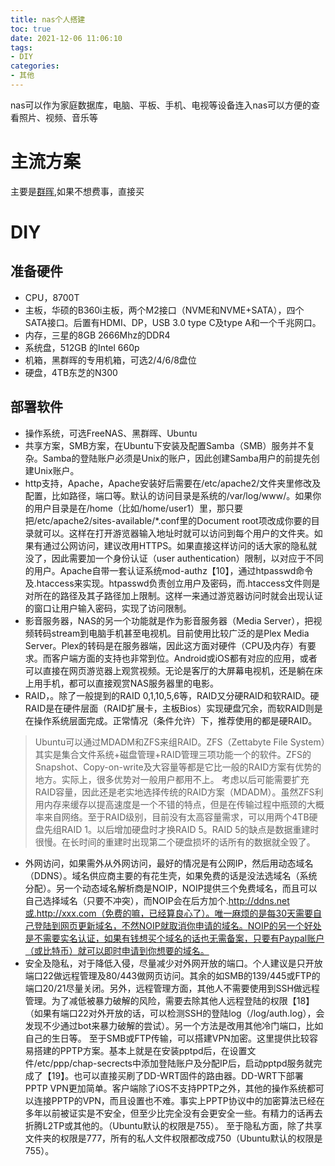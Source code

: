 ```yaml
---
title: nas个人搭建
toc: true
date: 2021-12-06 11:06:10
tags:
- DIY
categories:
- 其他
---
```

nas可以作为家庭数据库，电脑、平板、手机、电视等设备连入nas可以方便的查看照片、视频、音乐等
<!--more-->
# 主流方案
主要是[群晖](https://www.synology.cn/zh-cn),如果不想费事，直接买

# DIY
## 准备硬件
- CPU，8700T
- 主板，华硕的B360i主板，两个M2接口（NVME和NVME+SATA），四个SATA接口。后置有HDMI、DP，USB 3.0 type C及type A和一个千兆网口。
- 内存，三星的8GB 2666Mhz的DDR4
- 系统盘，512GB 的Intel 660p
- 机箱，黑群晖的专用机箱，可选2/4/6/8盘位
- 硬盘，4TB东芝的N300

## 部署软件
- 操作系统，可选FreeNAS、黑群晖、Ubuntu
- 共享方案，SMB方案，在Ubuntu下安装及配置Samba（SMB）服务并不复杂。Samba的登陆账户必须是Unix的账户，因此创建Samba用户的前提先创建Unix账户。
- http支持，Apache，Apache安装好后需要在/etc/apache2/文件夹里修改及配置，比如路径，端口等。默认的访问目录是系统的/var/log/www/。如果你的用户目录是在/home（比如/home/user1）里，那只要把/etc/apache2/sites-available/*.conf里的Document root项改成你要的目录就可以。这样在打开游览器输入地址时就可以访问到每个用户的文件夹。如果有通过公网访问，建议改用HTTPS。如果直接这样访问的话大家的隐私就没了，因此需要加一个身份认证（user authentication）限制，以对应于不同的用户。Apache自带一套认证系统mod-authz【10】，通过htpasswd命令及.htaccess来实现。htpasswd负责创立用户及密码，而.htaccess文件则是对所在的路径及其子路径加上限制。这样一来通过游览器访问时就会出现认证的窗口让用户输入密码，实现了访问限制。
- 影音服务器，NAS的另一个功能就是作为影音服务器（Media Server），把视频转码stream到电脑手机甚至电视机。目前使用比较广泛的是Plex Media Server。Plex的转码是在服务器端，因此这方面对硬件（CPU及内存）有要求。而客户端方面的支持也非常到位。Android或iOS都有对应的应用，或者可以直接在网页游览器上观赏视频。无论是客厅的大屏幕电视机，还是躺在床上用手机，都可以直接观赏NAS服务器里的电影。
- RAID，。除了一般提到的RAID 0,1,10,5,6等，RAID又分硬RAID和软RAID。硬RAID是在硬件层面（RAID扩展卡，主板Bios）实现硬盘冗余，而软RAID则是在操作系统层面完成。正常情况（条件允许）下，推荐使用的都是硬RAID。
>Ubuntu可以通过MDADM和ZFS来组RAID。ZFS（Zettabyte File System）其实是集合文件系统+磁盘管理+RAID管理三项功能一个的软件。ZFS的Snapshot、Copy-on-write及大容量等都是它比一般的RAID方案有优势的地方。实际上，很多优势对一般用户都用不上。
考虑以后可能需要扩充RAID容量，因此还是老实地选择传统的RAID方案（MDADM）。虽然ZFS利用内存来缓存以提高速度是一个不错的特点，但是在传输过程中瓶颈的大概率来自网络。至于RAID级别，目前没有太高容量需求，可以用两个4TB硬盘先组RAID 1。以后增加硬盘时才换RAID 5。RAID 5的缺点是数据重建时很慢。在长时间的重建时出现第二个硬盘损坏的话所有的数据就全毁了。

- 外网访问，如果需外从外网访问，最好的情况是有公网IP，然后用动态域名（DDNS）。域名供应商主要的有花生壳，如果免费的话是没法选域名（系统分配）。另一个动态域名解析商是NOIP，NOIP提供三个免费域名，而且可以自己选择域名（只要不冲突），而NOIP会在后方加个.http://ddns.net或.http://xxx.com（免费的嘛，已经算良心了）。唯一麻烦的是每30天需要自己登陆到网页更新域名，不然NOIP就取消你申请的域名。NOIP的另一个好处是不需要实名认证，如果有钱想买个域名的话也无需备案，只要有Paypal账户（或比特币）就可以即时申请到你想要的域名。
- 安全及隐私，对于降低入侵，尽量减少对外网开放的端口。个人建议是只开放端口22做远程管理及80/443做网页访问。其余的如SMB的139/445或FTP的端口20/21尽量关闭。另外，远程管理方面，其他人不需要使用到SSH做远程管理。为了减低被暴力破解的风险，需要去除其他人远程登陆的权限【18】（如果有端口22对外开放的话，可以检测SSH的登陆log（/log/auth.log），会发现不少通过bot来暴力破解的尝试）。另一个方法是改用其他冷门端口，比如自己的生日等。
至于SMB或FTP传输，可以搭建VPN加密。这里提供比较容易搭建的PPTP方案。基本上就是在安装pptpd后，在设置文件/etc/ppp/chap-secrects中添加登陆账户及分配IP后，启动pptpd服务就完成了【19】。也可以直接买刷了DD-WRT固件的路由器。DD-WRT下部署PPTP VPN更加简单。客户端除了iOS不支持PPTP之外，其他的操作系统都可以连接PPTP的VPN，而且设置也不难。事实上PPTP协议中的加密算法已经在多年以前被证实是不安全，但至少比完全没有会更安全一些。有精力的话再去折腾L2TP或其他的。（Ubuntu默认的权限是755）。
至于隐私方面，除了共享文件夹的权限是777，所有的私人文件权限都改成750（Ubuntu默认的权限是755）。
